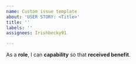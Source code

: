 ```yaml
---
name: Custom issue template
about: 'USER STORY: <Title>'
title: ''
labels: ''
assignees: Irishbecky91

---
```


As a **role**, I can **capability** so that **received benefit**.
